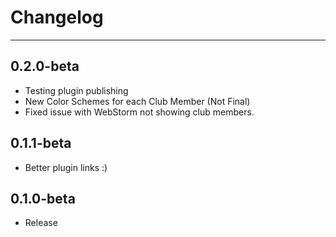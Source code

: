 # Changelog
----

## 0.2.0-beta
- Testing plugin publishing
- New Color Schemes for each Club Member (Not Final)
- Fixed issue with WebStorm not showing club members.

## 0.1.1-beta
- Better plugin links :)

## 0.1.0-beta
- Release
